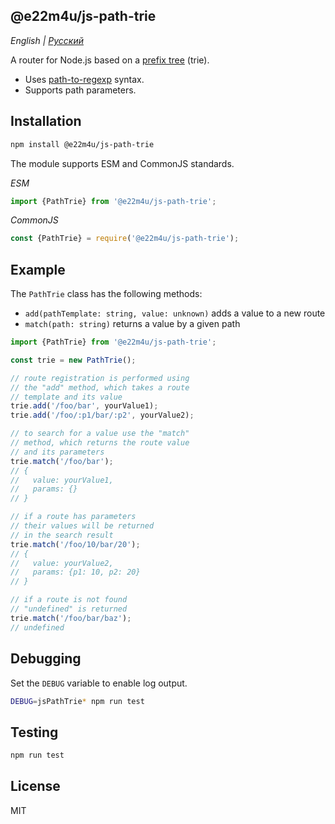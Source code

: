 ## @e22m4u/js-path-trie

*English | [Русский](./README-ru.md)*

A router for Node.js based on
a [prefix tree](https://en.wikipedia.org/wiki/Trie) (trie).

- Uses [path-to-regexp](https://github.com/pillarjs/path-to-regexp) syntax.
- Supports path parameters.

## Installation

```bash
npm install @e22m4u/js-path-trie
```

The module supports ESM and CommonJS standards.

*ESM*

```js
import {PathTrie} from '@e22m4u/js-path-trie';
```

*CommonJS*

```js
const {PathTrie} = require('@e22m4u/js-path-trie');
```

## Example

The `PathTrie` class has the following methods:

- `add(pathTemplate: string, value: unknown)` adds a value to a new route
- `match(path: string)` returns a value by a given path

```js
import {PathTrie} from '@e22m4u/js-path-trie';

const trie = new PathTrie();

// route registration is performed using
// the "add" method, which takes a route
// template and its value
trie.add('/foo/bar', yourValue1);
trie.add('/foo/:p1/bar/:p2', yourValue2);

// to search for a value use the "match"
// method, which returns the route value
// and its parameters
trie.match('/foo/bar');
// {
//   value: yourValue1,
//   params: {}
// }

// if a route has parameters
// their values will be returned
// in the search result
trie.match('/foo/10/bar/20');
// {
//   value: yourValue2,
//   params: {p1: 10, p2: 20}
// }

// if a route is not found
// "undefined" is returned
trie.match('/foo/bar/baz');
// undefined
```

## Debugging

Set the `DEBUG` variable to enable log output.

```bash
DEBUG=jsPathTrie* npm run test
```

## Testing

```bash
npm run test
```

## License

MIT
